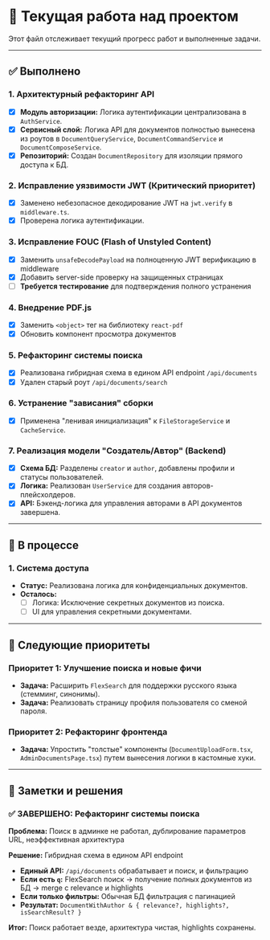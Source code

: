 # 🚧 Текущая работа над проектом

Этот файл отслеживает текущий прогресс работ и выполненные задачи.

---

## ✅ Выполнено

### 1. Архитектурный рефакторинг API
- [x] **Модуль авторизации:** Логика аутентификации централизована в `AuthService`.
- [x] **Сервисный слой:** Логика API для документов полностью вынесена из роутов в `DocumentQueryService`, `DocumentCommandService` и `DocumentComposeService`.
- [x] **Репозиторий:** Создан `DocumentRepository` для изоляции прямого доступа к БД.

### 2. Исправление уязвимости JWT (Критический приоритет)
- [x] Заменено небезопасное декодирование JWT на `jwt.verify` в `middleware.ts`.
- [x] Проверена логика аутентификации.

### 3. Исправление FOUC (Flash of Unstyled Content)
- [x] Заменить `unsafeDecodePayload` на полноценную JWT верификацию в middleware
- [x] Добавить server-side проверку на защищенных страницах
- [ ] **Требуется тестирование** для подтверждения полного устранения

### 4. Внедрение PDF.js
- [x] Заменить `<object>` тег на библиотеку `react-pdf`
- [x] Обновить компонент просмотра документов

### 5. Рефакторинг системы поиска
- [x] Реализована гибридная схема в едином API endpoint `/api/documents`
- [x] Удален старый роут `/api/documents/search`

### 6. Устранение "зависания" сборки
- [x] Применена "ленивая инициализация" к `FileStorageService` и `CacheService`.

### 7. Реализация модели "Создатель/Автор" (Backend)
- [x] **Схема БД:** Разделены `creator` и `author`, добавлены профили и статусы пользователей.
- [x] **Логика:** Реализован `UserService` для создания авторов-плейсхолдеров.
- [x] **API:** Бэкенд-логика для управления авторами в API документов завершена.

---

## 🔄 В процессе

### 1. Система доступа
- **Статус:** Реализована логика для конфиденциальных документов.
- **Осталось:**
    - [ ] Логика: Исключение секретных документов из поиска.
    - [ ] UI для управления секретными документами.

--- 

## 🎯 Следующие приоритеты

### Приоритет 1: Улучшение поиска и новые фичи
- **Задача:** Расширить `FlexSearch` для поддержки русского языка (стемминг, синонимы).
- **Задача:** Реализовать страницу профиля пользователя со сменой пароля.

### Приоритет 2: Рефакторинг фронтенда
- **Задача:** Упростить "толстые" компоненты (`DocumentUploadForm.tsx`, `AdminDocumentsPage.tsx`) путем вынесения логики в кастомные хуки.

---

## 📝 Заметки и решения

### ✅ ЗАВЕРШЕНО: Рефакторинг системы поиска

**Проблема:** Поиск в админке не работал, дублирование параметров URL, неэффективная архитектура

**Решение:** Гибридная схема в едином API endpoint
- **Единый API:** `/api/documents` обрабатывает и поиск, и фильтрацию
- **Если есть `q`:** FlexSearch поиск → получение полных документов из БД → merge с relevance и highlights
- **Если только фильтры:** Обычная БД фильтрация с пагинацией
- **Результат:** `DocumentWithAuthor & { relevance?, highlights?, isSearchResult? }`

**Итог:** Поиск работает везде, архитектура чистая, highlights сохранены.